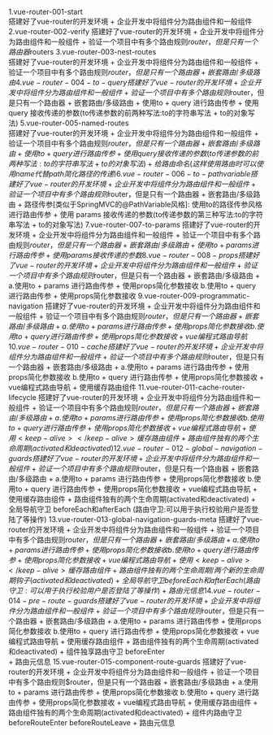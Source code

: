 1.vue-router-001-start       
    搭建好了vue-router的开发环境 
    + 企业开发中将组件分为路由组件和一般组件
2.vue-router-002-verify
    搭建好了vue-router的开发环境 
    + 企业开发中将组件分为路由组件和一般组件 
    + 验证一个项目中有多个路由规则$router，但是只有一个路由器$routers
3.vue-router-003-nest-routes  
    搭建好了vue-router的开发环境 
    + 企业开发中将组件分为路由组件和一般组件 
    + 验证一个项目中有多个路由规则$router，但是只有一个路由器
    + 嵌套路由/多级路由
4.vue-router-004-to-query  
    搭建好了vue-router的开发环境
    + 企业开发中将组件分为路由组件和一般组件
    + 验证一个项目中有多个路由规则$router，但是只有一个路由器
    + 嵌套路由/多级路由
    + 使用to + query 进行路由传参 + 使用 query 接收传递的参数(to传递参数的前两种写法:to的字符串写法 + to的对象写法)
5.vue-router-005-named-routes  
    搭建好了vue-router的开发环境
    + 企业开发中将组件分为路由组件和一般组件
    + 验证一个项目中有多个路由规则$router，但是只有一个路由器
    + 嵌套路由/多级路由
    + 使用to + query 进行路由传参 + 使用 query 接收传递的参数(to传递参数的前两种写法:to的字符串写法 + to的对象写法)
    + 给路由命名(这样使用路由时可以使用name代替path简化路径的传递)
6.vue-router-006-to-pathvariable
    搭建好了vue-router的开发环境
    + 企业开发中将组件分为路由组件和一般组件
    + 验证一个项目中有多个路由规则$router，但是只有一个路由器
    + 嵌套路由/多级路由
    + 路径传参[类似于SpringMVC的@PathVariable风格]:
        使用to的路径传参风格进行路由传参 + 使用 params 接收传递的参数(to传递参数的第三种写法:to的字符串写法 + to的对象写法)
7.vue-router-007-to-params
    搭建好了vue-router的开发环境
    + 企业开发中将组件分为路由组件和一般组件
    + 验证一个项目中有多个路由规则$router，但是只有一个路由器
    + 嵌套路由/多级路由
    + 使用to + params 进行路由传参 + 使用params接收传递的参数
8.vue-router-008-props
    搭建好了vue-router的开发环境
    + 企业开发中将组件分为路由组件和一般组件
    + 验证一个项目中有多个路由规则$router，但是只有一个路由器
    + 嵌套路由/多级路由
    + a.使用to + params 进行路由传参 + 使用props简化参数接收 
      b.使用to + query  进行路由传参 + 使用props简化参数接收
9.vue-router-009-programmatic-navigation
    搭建好了vue-router的开发环境
    + 企业开发中将组件分为路由组件和一般组件
    + 验证一个项目中有多个路由规则$router，但是只有一个路由器
    + 嵌套路由/多级路由
    + a.使用to + params 进行路由传参 + 使用props简化参数接收
      b.使用to + query  进行路由传参 + 使用props简化参数接收
    + vue编程式路由导航
10.vue-router-010-cache
    搭建好了vue-router的开发环境
    + 企业开发中将组件分为路由组件和一般组件
    + 验证一个项目中有多个路由规则$router，但是只有一个路由器
    + 嵌套路由/多级路由
    + a.使用to + params 进行路由传参 + 使用props简化参数接收
      b.使用to + query  进行路由传参 + 使用props简化参数接收
    + vue编程式路由导航
    + 使用<keep-alive></keep-alive>缓存路由组件
11.vue-router-011-cache-router-lifecycle
    搭建好了vue-router的开发环境
    + 企业开发中将组件分为路由组件和一般组件
    + 验证一个项目中有多个路由规则$router，但是只有一个路由器
    + 嵌套路由/多级路由
    + a.使用to + params 进行路由传参 + 使用props简化参数接收
      b.使用to + query  进行路由传参 + 使用props简化参数接收
    + vue编程式路由导航
    + 使用<keep-alive></keep-alive>缓存路由组件
    + 路由组件独有的两个生命周期(activated和deactivated)
12.vue-router-012-global-navigation-guards
    搭建好了vue-router的开发环境
    + 企业开发中将组件分为路由组件和一般组件
    + 验证一个项目中有多个路由规则$router，但是只有一个路由器
    + 嵌套路由/多级路由
    + a.使用to + params 进行路由传参 + 使用props简化参数接收
      b.使用to + query  进行路由传参 + 使用props简化参数接收
    + vue编程式路由导航
    + 使用<keep-alive></keep-alive>缓存路由组件
    + 路由组件独有的两个生命周期(activated和deactivated)
    + 全局导航守卫 beforeEach和afterEach (路由守卫:可以用于执行校验用户是否登陆了等操作)
13.vue-router-013-global-navigation-guards-meta
    搭建好了vue-router的开发环境
    + 企业开发中将组件分为路由组件和一般组件
    + 验证一个项目中有多个路由规则$router，但是只有一个路由器
    + 嵌套路由/多级路由
    + a.使用to + params 进行路由传参 + 使用props简化参数接收
      b.使用to + query  进行路由传参 + 使用props简化参数接收
    + vue编程式路由导航
    + 使用<keep-alive></keep-alive>缓存路由组件
    + 路由组件独有的两个生命周期/两个新的生命周期钩子(activated和deactivated)
    + 全局导航守卫 beforeEach和afterEach (路由守卫:可以用于执行校验用户是否登陆了等操作)
    + 路由元信息
14.vue-router-014-pre-route-guards
    搭建好了vue-router的开发环境
    + 企业开发中将组件分为路由组件和一般组件
    + 验证一个项目中有多个路由规则$router，但是只有一个路由器
    + 嵌套路由/多级路由
    + a.使用to + params 进行路由传参 + 使用props简化参数接收
      b.使用to + query  进行路由传参 + 使用props简化参数接收
    + vue编程式路由导航
    + 使用<keep-alive></keep-alive>缓存路由组件
    + 路由组件独有的两个生命周期(activated和deactivated)
    + 组件独享路由守卫 beforeEnter    
    + 路由元信息
15.vue-router-015-component-route-guards
    搭建好了vue-router的开发环境
    + 企业开发中将组件分为路由组件和一般组件
    + 验证一个项目中有多个路由规则$router，但是只有一个路由器
    + 嵌套路由/多级路由
    + a.使用to + params 进行路由传参 + 使用props简化参数接收
      b.使用to + query  进行路由传参 + 使用props简化参数接收
    + vue编程式路由导航
    + 使用<keep-alive></keep-alive>缓存路由组件
    + 路由组件独有的两个生命周期(activated和deactivated)
    + 组件内路由守卫 beforeRouteEnter beforeRouteLeave
    + 路由元信息